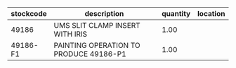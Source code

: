 |stockcode|description|quantity|location|
|---------|-----------|--------|--------|
|49186|UMS SLIT CLAMP INSERT WITH IRIS|1.00||
|49186-F1|PAINTING OPERATION TO PRODUCE 49186-P1|1.00||
